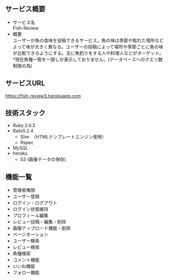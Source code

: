 ## サービス概要

- サービス名  
Fish-Review
- 概要  
ユーザーが魚の食味を投稿できるサービス。魚の味は季節や取れた場所などよって味が大きく異なる。ユーザーの投稿によって場所や季節ごとに魚の味が比較できるようにする。主に魚釣りをする人や料理人などがターゲット。
*現在魚種一覧を一部しか表示しておりません。(データベースへのクエリ数制限の為)

## サービスURL  
https://fish-review3.herokuapp.com

## 技術スタック  
 - Ruby 2.6.3
 - Rails5.2.4
   - Slim　（HTMLテンプレートエンジン使用）
   - Rspec
 - MySQL  
 - heroku
   - S3 (画像データの保存)
## 機能一覧
- 管理者権限
- ユーザー登録
- ログイン・ログアウト
- ログイン状態維持
- プロフィール編集
- レビュー投稿・編集・削除
- 画像アップロード機能・削除
- ページネーション
- ユーザー検索
- レビュー検索
- 魚種検索
- コメント機能
- いいね機能
- フォロー機能
